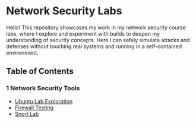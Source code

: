 # Network Security Labs

Hello! This repository showcases my work in my network security course labs, where I explore and experiment with builds to deepen my understanding of security concepts. Here I can safely simulate attacks and defenses without touching real systems and running in a self-contained environment.

## Table of Contents
### 1 Network Security Tools
- [Ubuntu Lab Exploration](Ubuntu%20Server%20Exploration.md)
- [Firewall Testing](Firewall%20Testing.md)
- [Snort Lab](Snort.md)